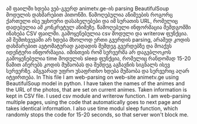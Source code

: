 ამ ფაილში ხდება ვებ-გვერდ animetv.ge-ის parsing BeautifulSoup მოდულის დახმარებით პითონში. წამოღებულია ანიმეების როგორც ქართული ისე უცხოური დასახელებები და იმ სურათის URL, რომელიც დადებულია ამ კონკრეტულ ანიმეზე. წამოღებული ინფორმაცია შემდგომში ინახება CSV ფაილში. გამოყენებულია csv მოდული და writerow ფუნქცია. ამ შემთხვევაში არ ხდება მხოლოდ ერთი გვერდის parsing, არამედ კოდის დახმარებით ავტომატურად გადადის შემდეგ გვერდებზე და მოაქვს იდენტური ინფორმაცია. იმისთვის რომ სერვერმა არ დაგვბლოკოს გამოყენებულია time მოდულის sleep ფუნქცია, რომელიც რანდომად 15-20 წამით აჩერებს კოდის მუშაობას და შემდეგ აგზავნის სიგნალს ისევ სერვერზე. ამგვარად უფრო უსაფრთხო ხდება მუშაობა და სერვერიც აღარ იტვირთება.
In This file I am web-parsing on web-site animetv.ge using BeautifulSoup model in python. I have taken the names of the animes and the URL of the photos, that are set on current animes. Taken information is kept in CSV file. I used csv module and writerow function. I am web-parsing multiple pages, using the code that automatically goes to next page and takes identical information. I also use time modul sleep function, which randomly stops the code for 15-20 seconds, so that server won't block me. 
